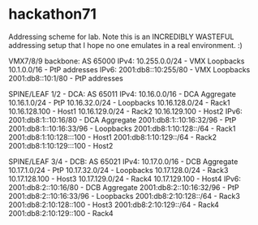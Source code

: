 # hackathon71

Addressing scheme for lab. Note this is an INCREDIBLY WASTEFUL
addressing setup that I hope no one emulates in a real environment. :)
 
VMX7/8/9 backbone: AS 65000
IPv4:
  10.255.0.0/24 - VMX Loopbacks
  10.1.0.0/16 - PtP addresses
IPv6:
  2001:db8::10:255/80 - VMX Loopbacks
  2001:db8::10:1/80 - PtP addresses

SPINE/LEAF 1/2 - DCA: AS 65011
IPv4:
  10.16.0.0/16 - DCA Aggregate
    10.16.1.0/24 - PtP
    10.16.32.0/24 - Loopbacks
    10.16.128.0/24 - Rack1
      10.16.128.100 - Host1
    10.16.129.0/24 - Rack2
      10.16.129.100 - Host2
IPv6:
  2001:db8:1::10:16/80 -  DCA Aggregate
    2001:db8:1::10:16:32/96 - PtP
    2001:db8:1::10:16:33/96 - Loopbacks
    2001:db8:1:10:128::/64 - Rack1
      2001:db8:1:10:128:::100 - Host1
    2001:db8:1:10:129::/64 - Rack2
      2001:db8:1:10:129:::100 - Host2

SPINE/LEAF 3/4 - DCB: AS 65021
IPv4:
  10.17.0.0/16 - DCB Aggregate
    10.17.1.0/24 - PtP
    10.17.32.0/24 - Loopbacks
    10.17.128.0/24 - Rack3
      10.17.128.100 - Host3
    10.17.129.0/24 - Rack4
      10.17.129.100 - Host4
IPv6:
  2001:db8:2::10:16/80 -  DCB Aggregate
    2001:db8:2::10:16:32/96 - PtP
    2001:db8:2::10:16:33/96 - Loopbacks
    2001:db8:2:10:128::/64 - Rack3
      2001:db8:2:10:128::100 - Host3
    2001:db8:2:10:129::/64 - Rack4
      2001:db8:2:10:129::100 - Rack4


